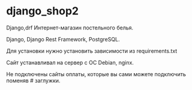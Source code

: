 # django_shop2
Django,drf
Интернет-магазин постельного белья.

Django, Django Rest Framework, PostgreSQL.

Для установки нужно установить зависимости из requirements.txt

Сайт устанавливал на сервер с ОС Debian, nginx.

Не подключены сайты оплаты, которые вы сами можете подключить поменяв # заглужки.

